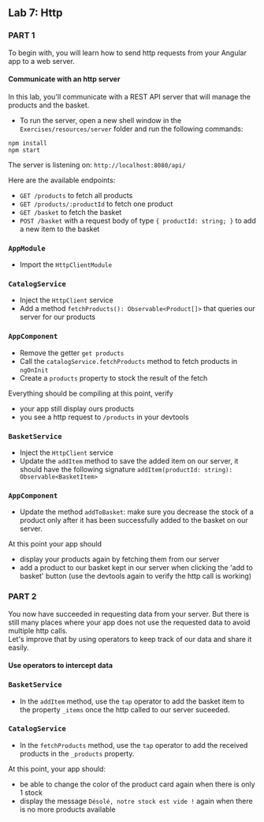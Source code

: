 ## Lab 7: Http

### PART 1

To begin with, you will learn how to send http requests from your Angular app to a web server.

#### Communicate with an http server

In this lab, you'll communicate with a REST API server that will manage the products and the basket.

- To run the server, open a new shell window in the `Exercises/resources/server` folder and run the following commands:

```shell
npm install
npm start
```

The server is listening on: `http://localhost:8080/api/`

Here are the available endpoints:

- `GET /products` to fetch all products
- `GET /products/:productId` to fetch one product
- `GET /basket` to fetch the basket
- `POST /basket` with a request body of type `{ productId: string; }` to add a new item to the basket

### `AppModule`

- Import the `HttpClientModule`

### `CatalogService`

- Inject the `HttpClient` service
- Add a method `fetchProducts(): Observable<Product[]>` that queries our server for our products

### `AppComponent`

- Remove the getter `get products`
- Call the `catalogService.fetchProducts` method to fetch products in `ngOnInit`
- Create a `products` property to stock the result of the fetch

Everything should be compiling at this point, verify 
- your app still display ours products
- you see a http request to `/products` in your devtools

### `BasketService`

- Inject the `HttpClient` service
- Update the `addItem` method to save the added item on our server, it should have the following signature `addItem(productId: string): Observable<BasketItem>`

### `AppComponent`

- Update the method `addToBasket`: make sure you decrease the stock of a product only after it has been successfully added to the basket on our server.

At this point your app should
- display your products again by fetching them from our server
- add a product to our basket kept in our server when clicking the 'add to basket' button (use the devtools again to verify the http call is working)

<div class="pb"></div>

### PART 2

You now have succeeded in requesting data from your server. But there is still many places where your app does not use the requested data to avoid multiple http calls.  
Let's improve that by using operators to keep track of our data and share it easily.

#### Use operators to intercept data

### `BasketService`

- In the `addItem` method, use the `tap` operator to add the basket item to the property `_items` once the http called to our server suceeded.

### `CatalogService`

- In the `fetchProducts` method, use the `tap` operator to add the received products in the `_products` property.

At this point, your app should:
- be able to change the color of the product card again when there is only 1 stock
- display the message `Désolé, notre stock est vide !` again when there is no more products available

<div class="pb"></div>


